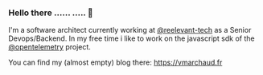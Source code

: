 ### Hello there ...... ..... 👋

I'm a software architect currently working at [@reelevant-tech](https://github.com/reelevant-tech) as a Senior Devops/Backend. In my free time i like to work on the javascript sdk of the [@opentelemetry](https://github.com/open-telemetry) project. 

You can find my (almost empty) blog there: https://vmarchaud.fr


<!--
**vmarchaud/vmarchaud** is a ✨ _special_ ✨ repository because its `README.md` (this file) appears on your GitHub profile.

Here are some ideas to get you started:

- 🔭 I’m currently working on ...
- 🌱 I’m currently learning ...
- 👯 I’m looking to collaborate on ...
- 🤔 I’m looking for help with ...
- 💬 Ask me about ...
- 📫 How to reach me: ...
- 😄 Pronouns: ...
- ⚡ Fun fact: ...
-->

